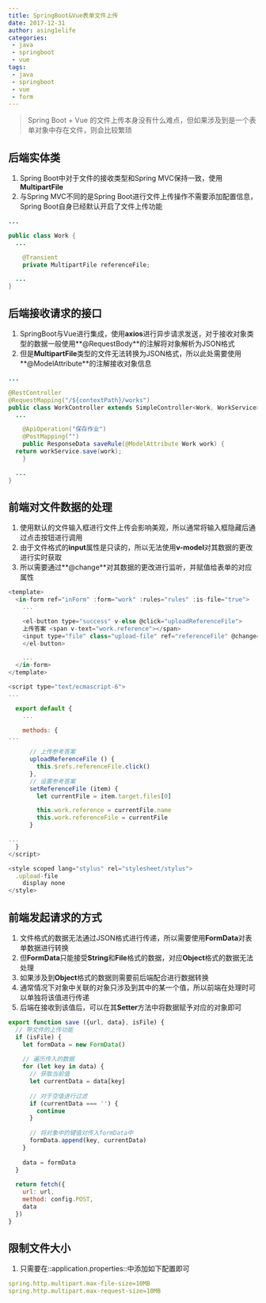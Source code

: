 ```yaml
---
title: SpringBoot&Vue表单文件上传
date: 2017-12-31
author: asing1elife
categories:
 - java
 - springboot
 - vue
tags:
 - java
 - springboot
 - vue
 - form
---
```

> Spring Boot + Vue 的文件上传本身没有什么难点，但如果涉及到是一个表单对象中存在文件，则会比较繁琐  

## 后端实体类
1. Spring Boot中对于文件的接收类型和Spring MVC保持一致，使用**MultipartFile**
2. 与Spring MVC不同的是Spring Boot进行文件上传操作不需要添加配置信息，Spring Boot自身已经默认开启了文件上传功能

```java
...

public class Work {
  ...

    @Transient
    private MultipartFile referenceFile;

  ...
}
```

## 后端接收请求的接口
1. SpringBoot与Vue进行集成，使用**axios**进行异步请求发送，对于接收对象类型的数据一般使用**@RequestBody**的注解将对象解析为JSON格式
2. 但是**MultipartFile**类型的文件无法转换为JSON格式，所以此处需要使用**@ModelAttribute**的注解接收对象信息

```java
...

@RestController
@RequestMapping("/${contextPath}/works")
public class WorkController extends SimpleController<Work, WorkService> {
  ...

    @ApiOperation("保存作业")
    @PostMapping("")
    public ResponseData saveRule(@ModelAttribute Work work) {
  return workService.save(work);
    }

  ...
}
```

## 前端对文件数据的处理
1. 使用默认的文件输入框进行文件上传会影响美观，所以通常将输入框隐藏后通过点击按钮进行调用
2. 由于文件格式的**input**属性是只读的，所以无法使用**v-model**对其数据的更改进行实时获取
3. 所以需要通过**@change**对其数据的更改进行监听，并赋值给表单的对应属性

```javascript
<template>
  <in-form ref="inForm" :form="work" :rules="rules" :is-file="true">
    ...

    <el-button type="success" v-else @click="uploadReferenceFile">
    上传答案 <span v-text="work.reference"></span>
    <input type="file" class="upload-file" ref="referenceFile" @change="setReferenceFile">
    </el-button>

    ...
  </in-form>
</template>

<script type="text/ecmascript-6">
...

  export default {
    ...

    methods: {
...

      // 上传参考答案
      uploadReferenceFile () {
        this.$refs.referenceFile.click()
      },
      // 设置参考答案
      setReferenceFile (item) {
        let currentFile = item.target.files[0]

        this.work.reference = currentFile.name
        this.work.referenceFile = currentFile
      }

...
  }
</script>

<style scoped lang="stylus" rel="stylesheet/stylus">
  .upload-file
    display none
</style>
```

## 前端发起请求的方式
1. 文件格式的数据无法通过JSON格式进行传递，所以需要使用**FormData**对表单数据进行转换
2. 但**FormData**只能接受**String**和**File**格式的数据，对应**Object**格式的数据无法处理
3. 如果涉及到**Object**格式的数据则需要前后端配合进行数据转换
1. 通常情况下对象中关联的对象只涉及到其中的某一个值，所以前端在处理时可以单独将该值进行传递
2. 后端在接收到该值后，可以在其**Setter**方法中将数据赋予对应的对象即可

```javascript
export function save ({url, data}, isFile) {
  // 带文件的上传功能
  if (isFile) {
    let formData = new FormData()
    
    // 遍历传入的数据
    for (let key in data) {
      // 获取当前值
      let currentData = data[key]
  
      // 对于空值进行过滤
      if (currentData === '') {
        continue
      }
      
      // 将对象中的键值对传入formData中
      formData.append(key, currentData)
    }
    
    data = formData
  }
  
  return fetch({
    url: url,
    method: config.POST,
    data
  })
}
```

## 限制文件大小
1. 只需要在::application.properties::中添加如下配置即可

```yaml
spring.http.multipart.max-file-size=10MB
spring.http.multipart.max-request-size=10MB
```